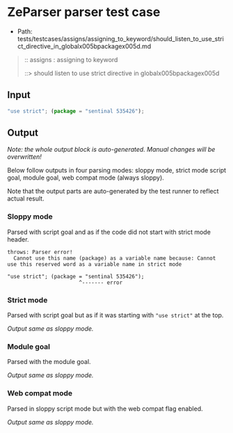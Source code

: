 # ZeParser parser test case

- Path: tests/testcases/assigns/assigning_to_keyword/should_listen_to_use_strict_directive_in_globalx005bpackagex005d.md

> :: assigns : assigning to keyword
>
> ::> should listen to use strict directive in globalx005bpackagex005d

## Input

`````js
"use strict"; (package = "sentinal 535426");
`````

## Output

_Note: the whole output block is auto-generated. Manual changes will be overwritten!_

Below follow outputs in four parsing modes: sloppy mode, strict mode script goal, module goal, web compat mode (always sloppy).

Note that the output parts are auto-generated by the test runner to reflect actual result.

### Sloppy mode

Parsed with script goal and as if the code did not start with strict mode header.

`````
throws: Parser error!
  Cannot use this name (package) as a variable name because: Cannot use this reserved word as a variable name in strict mode

"use strict"; (package = "sentinal 535426");
                       ^------- error
`````

### Strict mode

Parsed with script goal but as if it was starting with `"use strict"` at the top.

_Output same as sloppy mode._

### Module goal

Parsed with the module goal.

_Output same as sloppy mode._

### Web compat mode

Parsed in sloppy script mode but with the web compat flag enabled.

_Output same as sloppy mode._

